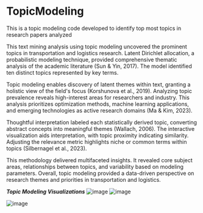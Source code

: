 # TopicModeling
This is a topic modeling code developed to identify top most topics in research papers analyzed

This text mining analysis using topic modeling uncovered the prominent topics in transportation and logistics research. Latent Dirichlet allocation, a probabilistic modeling technique, provided comprehensive thematic analysis of the academic literature (Sun & Yin, 2017). The model identified ten distinct topics represented by key terms.

Topic modeling enables discovery of latent themes within text, granting a holistic view of the field's focus (Korshunova et al., 2019). Analyzing topic prevalence reveals high-interest areas for researchers and industry. This analysis prioritizes optimization methods, machine learning applications, and emerging technologies as active research domains (Ma & Kim, 2023).

Thoughtful interpretation labeled each statistically derived topic, converting abstract concepts into meaningful themes (Wallach, 2006). The interactive visualization aids interpretation, with topic proximity indicating similarity. Adjusting the relevance metric highlights niche or common terms within topics (Silbernagel et al., 2023).

This methodology delivered multifaceted insights. It revealed core subject areas, relationships between topics, and variability based on modeling parameters. Overall, topic modeling provided a data-driven perspective on research themes and priorities in transportation and logistics.

_**Topic Modeling Visualizations**_
![image](https://github.com/molugurivinaykumar/TopicModeling/assets/66858598/0c70c218-4497-4593-8175-32518333897b)
![image](https://github.com/molugurivinaykumar/TopicModeling/assets/66858598/2f382b42-ec03-41e6-8775-098aab2b8bd3)

![image](https://github.com/molugurivinaykumar/TopicModeling/assets/66858598/c9985fec-ac35-4068-b37e-373a6fc79f57)
